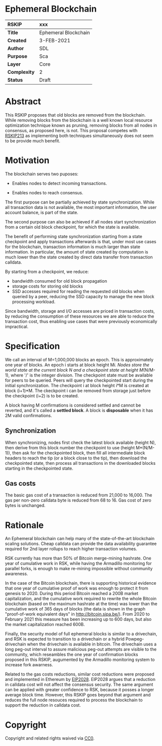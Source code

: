 # Ephemeral Blockchain 

|RSKIP          |xxx           |
| :------------ |:-------------|
|**Title**      |Ephemeral Blockchain|
|**Created**    |3-FEB-2021 |
|**Author**     |SDL |
|**Purpose**    |Sca |
|**Layer**      |Core |
|**Complexity** |2 |
|**Status**     |Draft |

# **Abstract**

This RSKIP proposes that old blocks are removed from the blockchain. While removing blocks from the blockchain is a well known local resource optimization technique known as pruning, removing blocks from all nodes in consensus, as proposed here, is not.  This proposal competes with [RSKIP213](https://github.com/rsksmart/RSKIPs/blob/master/IPs/RSKIP213.md) as implementing both techniques simultaneously does not seem to be provide much benefit. 

# **Motivation**

The blockchain serves two puposes:

* Enables nodes to detect incoming transactions.

* Enables nodes to reach consensus. 


The first purpose can be partially achieved by state synchronization. While all transaction data is not available, the most important information, the user account balance, is part of the state.

The second purpose can also be achieved if all nodes start synchronization from a certain old block checkpoint, for which the state is available.

The benefit of performing state synchronization starting from a state checkpoint and apply transactions afterwards is that, under most use cases for the  blockchain, transaction information is much larger than state information. In particular, the amount of state created by computation is much lower than the state created by direct data transfer from transaction calldata.

By starting from a checkpoint, we reduce: 
 
* bandwidth consumed for old block propagation 
* storage costs for storing old blocks
* SSD accesses required for reading the requested old blocks when queried by a peer, reducing the SSD capacity to manage the new block processing workload.

Since bandwidth, storage and I/O accesses are priced in transaction costs, by reducing the consumption of these resources we are able to reduce the transaction cost, thus enabling use cases that were previously economically impractical.

# **Specification**

We call an interval of M=1,000,000 blocks an epoch. This is approximately one year of blocks. An epoch i starts at block height M*i.
Nodes store the world state at the current block N and a checkpoint state at height M*(N/M-1), where '/' is the integer division. The checkpoint state must be available for peers to be queried. Peers will query the checkpointed start during the initial synchronization.
The checkpoint i at block height i*M is created at block (i+1)*M. 
The ckeckpoint i can be removed from storage just before the checkpoint (i+2) is to be created.
 
A block having M confirmations is considered settled and cannot be reverted, and it's called a **settled block**.  A block is **disposable** when it has 2M valid confirmations. 

## Synchronization

When synchronizing, nodes first check the latest block available (height N), then derive from this block number the checkpoint to use (height M*(N/M-1)), then ask for the checkpointed block, then fill all intermediate block headers to reach the tip (or a block close to the tip), then download the checkpointed state, then process all transactions in the downloaded blocks starting in the checkpointed state.
 
## Gas costs

The basic gas cost of a transaction is reduced from 21,000 to 16,000.
The gas per non-zero calldata byte is reduced from 68 to 16. Gas cost of zero bytes is unchanged. 


# Rationale

An Ephemeral blockchain can help many of the state-of-the-art blockchain scaling solutions. Cheap calldata can provide the data availability guarantee required for 2nd layer rollups to reach higher transaction volumes.

RSK currently has more than 50% of Bitcoin merge-mining hashrate. One year of cumulative work in RSK, while having the Armadillo monitoring for parallel forks, is enough to make re-mining impossible without community awareness. 

In the case of the Bitcoin blockchain, there is supporting historical evidence that one year of cumulative proof of work was enough to protect it from genesis to 2020. During this period Bitcoin reached a 200B market capitalization, and the cumulative work required to rewrite the whole Bitcoin blockchain (based on the maximum hashrate at the time) was lower than the cumulative work of 365 days of blocks (the data is shown in the graph "proof-of-work equivalent days" in http://bitcoin.sipa.be/). From 2020 to February 2021 this measure has been increasing up to 600 days, but also the market capitalization reached 600B. 

Finally, the security model of full ephemeral blocks is similar to a drivechain, and RSK is expected to transition to a drivechain or a hybrid Powpeg-drivechain when the drivechain is available in bitcoin. The drivechain uses a long peg-out interval to assure malicious peg-out attempts are visible to the community, which reseambles the one year of confirmation blocks proposed in this RSKIP, augumented by the Armadillo monitoring system to increase fork awarness.

Related to the gas costs reductions, similar cost reductions were proposed and implemented in Ethereum by [EIP2028](https://eips.ethereum.org/EIPS/eip-2028). EIP2028 argues that a reduction in calldata cost will not affect the consensus security. The same argument can be applied with greater confidence to RSK, because it posses a longer average block time. However, this RSKIP goes beyond that argument and reduces the full node resouces required to process the blockchain to support the reduction in calldata cost.

# **Copyright**

Copyright and related rights waived via [CC0](https://creativecommons.org/publicdomain/zero/1.0/).